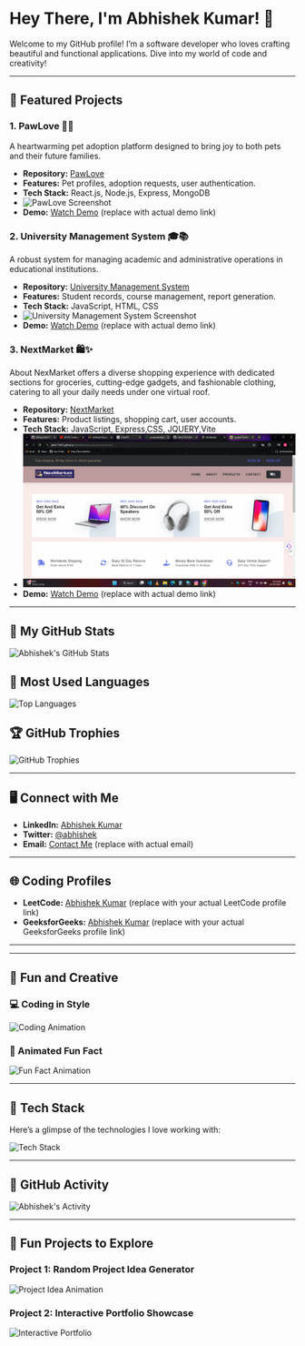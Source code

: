 # Hey There, I'm Abhishek Kumar! 🎉

Welcome to my GitHub profile! I’m a software developer who loves crafting beautiful and functional applications. Dive into my world of code and creativity!

---

## 🚀 Featured Projects

### 1. **PawLove** 🐶💖
A heartwarming pet adoption platform designed to bring joy to both pets and their future families.
- **Repository:** [PawLove](https://github.com/Abhi773925/PawLove)
- **Features:** Pet profiles, adoption requests, user authentication.
- **Tech Stack:** React.js, Node.js, Express, MongoDB
- ![PawLove Screenshot](https://via.placeholder.com/400x300)
- **Demo:** [Watch Demo](https://example.com/demo) (replace with actual demo link)

### 2. **University Management System** 🎓📚
A robust system for managing academic and administrative operations in educational institutions.
- **Repository:** [University Management System](https://github.com/Abhi773925/Lovely-Professional-University-UMS-)
- **Features:** Student records, course management, report generation.
- **Tech Stack:** JavaScript, HTML, CSS
- ![University Management System Screenshot](https://github.com/Abhi773925/Lovely-Professional-University-UMS-/blob/main/Screenshot%20(209).png)
- **Demo:** [Watch Demo](https://abhi773925.github.io/Lovely-Professional-University-UMS-/) (replace with actual demo link)

### 3. **NextMarket** 🛍️✨
About
NexMarket offers a diverse shopping experience with dedicated sections for groceries, cutting-edge gadgets, and fashionable clothing, catering to all your daily needs under one virtual roof.
- **Repository:** [NextMarket](https://github.com/Abhi773925/NexMarket)
- **Features:** Product listings, shopping cart, user accounts.
- **Tech Stack:** JavaScript, Express,CSS, JQUERY,Vite
- ![NextMarket Screenshot](https://github.com/Abhi773925/NexMarket/blob/main/Screenshot%20(248).png)
- **Demo:** [Watch Demo](https://abhi773925.github.io/NexMarket/) (replace with actual demo link)

---

## 🌟 My GitHub Stats

![Abhishek's GitHub Stats](https://github-readme-stats.vercel.app/api?username=Abhi773925&show_icons=true&hide_title=true&count_private=true&hide=prs)

## 🧩 Most Used Languages

![Top Languages](https://github-readme-stats.vercel.app/api/top-langs/?username=Abhi773925&layout=compact)

## 🏆 GitHub Trophies

![GitHub Trophies](https://github-profile-trophy.vercel.app/?username=Abhi773925)

---

## 🖥️ Connect with Me

- **LinkedIn:** [Abhishek Kumar](https://www.linkedin.com/in/abhishekkumar)
- **Twitter:** [@abhishek](https://twitter.com/abhishek)
- **Email:** [Contact Me](mailto:your-email@example.com) (replace with actual email)

---

## 🌐 Coding Profiles

- **LeetCode:** [Abhishek Kumar](https://leetcode.com/u/abhishek7739/) (replace with your actual LeetCode profile link)
- **GeeksforGeeks:** [Abhishek Kumar](https://www.geeksforgeeks.org/user/rockabhishek0ok7/) (replace with your actual GeeksforGeeks profile link)

---

---

## 🎨 Fun and Creative

### 💻 Coding in Style

![Coding Animation](https://media.giphy.com/media/xT5LMgQPLF2Y5zTQtc/giphy.gif)

### 🎡 Animated Fun Fact

![Fun Fact Animation](https://media.giphy.com/media/3o6Zt4F9K0h1sFhBhS/giphy.gif)

---

## 🌟 Tech Stack

Here’s a glimpse of the technologies I love working with:

![Tech Stack](https://img.shields.io/badge/Tech%20Stack-%20React.js%2C%20Node.js%2C%20Java%2C%20Spring%20Boot%2C%20MySQL%2C%20MongoDB-blue?style=flat)

---

## 🧩 GitHub Activity

![Abhishek's Activity](https://activity-graph.herokuapp.com/graph?username=Abhi773925&theme=react-dark)

---

## 📜 Fun Projects to Explore

### **Project 1: Random Project Idea Generator**
![Project Idea Animation](https://media.giphy.com/media/3o6Zt4F9K0h1sFhBhS/giphy.gif)

### **Project 2: Interactive Portfolio Showcase**
![Interactive Portfolio](https://media.giphy.com/media/xT5LMgQPLF2Y5zTQtc/giphy.gif)
